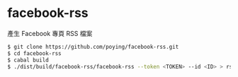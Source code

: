 facebook-rss
============

產生 Facebook 專頁 RSS 檔案

```bash
$ git clone https://github.com/poying/facebook-rss.git
$ cd facebook-rss
$ cabal build
$ ./dist/build/facebook-rss/facebook-rss --token <TOKEN> --id <ID> > rss.xml
```
